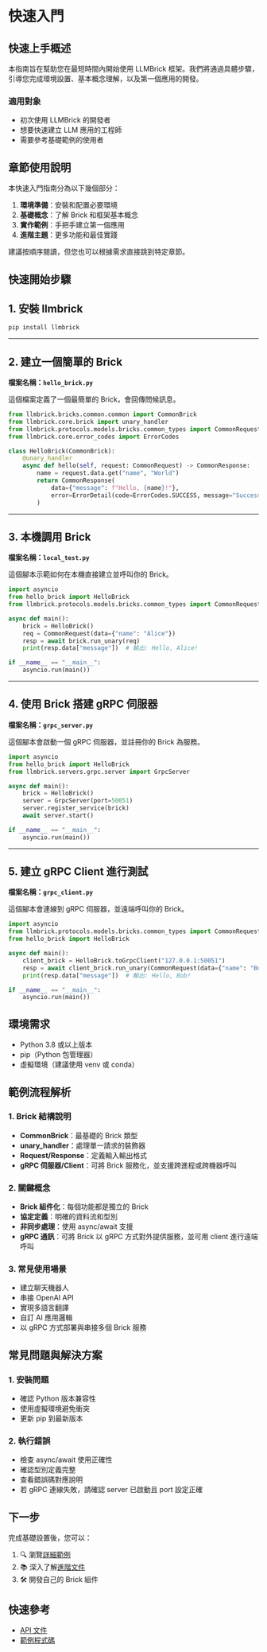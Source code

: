 # 快速入門

## 快速上手概述

本指南旨在幫助您在最短時間內開始使用 LLMBrick 框架。我們將通過具體步驟，引導您完成環境設置、基本概念理解，以及第一個應用的開發。

### 適用對象
- 初次使用 LLMBrick 的開發者
- 想要快速建立 LLM 應用的工程師
- 需要參考基礎範例的使用者

## 章節使用說明

本快速入門指南分為以下幾個部分：
1. **環境準備**：安裝和配置必要環境
2. **基礎概念**：了解 Brick 和框架基本概念
3. **實作範例**：手把手建立第一個應用
4. **進階主題**：更多功能和最佳實踐

建議按順序閱讀，但您也可以根據需求直接跳到特定章節。

## 快速開始步驟

## 1. 安裝 llmbrick

```bash
pip install llmbrick
```

---

## 2. 建立一個簡單的 Brick

**檔案名稱：`hello_brick.py`**

這個檔案定義了一個最簡單的 Brick，會回傳問候訊息。

```python
from llmbrick.bricks.common.common import CommonBrick
from llmbrick.core.brick import unary_handler
from llmbrick.protocols.models.bricks.common_types import CommonRequest, CommonResponse, ErrorDetail
from llmbrick.core.error_codes import ErrorCodes

class HelloBrick(CommonBrick):
    @unary_handler
    async def hello(self, request: CommonRequest) -> CommonResponse:
        name = request.data.get("name", "World")
        return CommonResponse(
            data={"message": f"Hello, {name}!"},
            error=ErrorDetail(code=ErrorCodes.SUCCESS, message="Success")
        )
```

---

## 3. 本機調用 Brick

**檔案名稱：`local_test.py`**

這個腳本示範如何在本機直接建立並呼叫你的 Brick。

```python
import asyncio
from hello_brick import HelloBrick
from llmbrick.protocols.models.bricks.common_types import CommonRequest

async def main():
    brick = HelloBrick()
    req = CommonRequest(data={"name": "Alice"})
    resp = await brick.run_unary(req)
    print(resp.data["message"])  # 輸出: Hello, Alice!

if __name__ == "__main__":
    asyncio.run(main())
```

---

## 4. 使用 Brick 搭建 gRPC 伺服器

**檔案名稱：`grpc_server.py`**

這個腳本會啟動一個 gRPC 伺服器，並註冊你的 Brick 為服務。

```python
import asyncio
from hello_brick import HelloBrick
from llmbrick.servers.grpc.server import GrpcServer

async def main():
    brick = HelloBrick()
    server = GrpcServer(port=50051)
    server.register_service(brick)
    await server.start()

if __name__ == "__main__":
    asyncio.run(main())
```

---

## 5. 建立 gRPC Client 進行測試

**檔案名稱：`grpc_client.py`**

這個腳本會連線到 gRPC 伺服器，並遠端呼叫你的 Brick。

```python
import asyncio
from llmbrick.protocols.models.bricks.common_types import CommonRequest
from hello_brick import HelloBrick

async def main():
    client_brick = HelloBrick.toGrpcClient("127.0.0.1:50051")
    resp = await client_brick.run_unary(CommonRequest(data={"name": "Bob"}))
    print(resp.data["message"])  # 輸出: Hello, Bob!

if __name__ == "__main__":
    asyncio.run(main())
```

## 環境需求

- Python 3.8 或以上版本
- pip（Python 包管理器）
- 虛擬環境（建議使用 venv 或 conda）

## 範例流程解析

### 1. Brick 結構說明
- **CommonBrick**：最基礎的 Brick 類型
- **unary_handler**：處理單一請求的裝飾器
- **Request/Response**：定義輸入輸出格式
- **gRPC 伺服器/Client**：可將 Brick 服務化，並支援跨進程或跨機器呼叫

### 2. 關鍵概念
- **Brick 組件化**：每個功能都是獨立的 Brick
- **協定定義**：明確的資料流和型別
- **非同步處理**：使用 async/await 支援
- **gRPC 通訊**：可將 Brick 以 gRPC 方式對外提供服務，並可用 client 進行遠端呼叫

### 3. 常見使用場景
- 建立聊天機器人
- 串接 OpenAI API
- 實現多語言翻譯
- 自訂 AI 應用邏輯
- 以 gRPC 方式部署與串接多個 Brick 服務

## 常見問題與解決方案

### 1. 安裝問題
- 確認 Python 版本兼容性
- 使用虛擬環境避免衝突
- 更新 pip 到最新版本

### 2. 執行錯誤
- 檢查 async/await 使用正確性
- 確認型別定義完整
- 查看錯誤碼對應說明
- 若 gRPC 連線失敗，請確認 server 已啟動且 port 設定正確

## 下一步

完成基礎設置後，您可以：

1. 🔍 瀏覽[詳細範例](./quickstart/examples)
2. 📚 深入了解[進階文件](./documents)
3. 🛠️ 開發自己的 Brick 組件

## 快速參考

- [API 文件](./documents/api)
- [範例程式碼](https://github.com/JiHungLin/llmbrick/tree/main/examples)